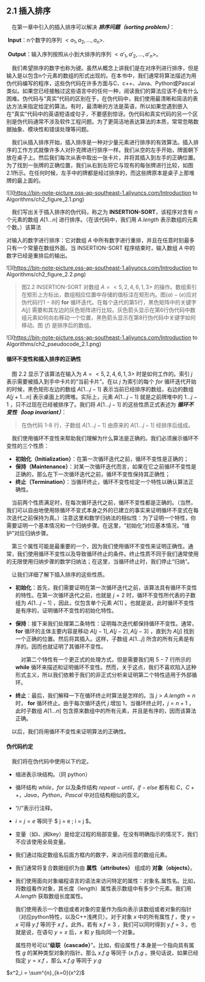 ##  2.1 插入排序

&emsp;在第一章中引入的插入排序可以解决 ***排序问题（sorting problem）***：

​	**Input**：n个数字的序列 $<a_1, a_2, ... , a_n>$.

​	**Output**：输入序列按照从小到大排序的序列 $<a'_1, a'_2, ... , a'_n>$。

&emsp;我们希望排序的数字也称为键。虽然从概念上讲我们是在对序列进行排序，但是输入是以包含n个元素的数组的形式出现的。在本书中，我们通常将算法描述为用伪代码编写的程序，这些伪代码在许多方面与C、c++、Java、Python或Pascal类似。如果您已经接触过这些语言中的任何一种，阅读我们的算法应该不会有什么困难。伪代码与“真实”代码的区别在于，在伪代码中，我们使用最清晰和简洁的表达方法来指定给定的算法。有时，最清晰的方法是英语，所以如果您遇到嵌入在“真实”代码中的英语短语或句子，不要感到惊讶。伪代码和真实代码的另一个区别是伪代码通常不涉及软件工程问题。为了更简洁地表达算法的本质，常常忽略数据抽象、模块性和错误处理等问题。

&emsp;我们从插入排序开始，插入排序是一种对少量元素进行排序的有效算法。插入排序的工作方式就像许多人对扑克牌进行排序一样。我们从空的左手开始，牌面朝下放在桌子上。然后我们每次从表中取出一张卡片，并将其插入到左手的正确位置。为了找到一张牌的正确位置，我们从右到左将它与现有的每张牌进行比较，如图2.1所示。在任何时候，左手中的牌都是经过排序的，而这些牌原本是桌子上那堆牌的最上面的。

![](https://bin-note-picture.oss-ap-southeast-1.aliyuncs.com/Introduction to Algorithms/ch2_figure_2.1.png)

&emsp;我们写出关于插入排序的伪代码，称之为 **INSERTION-SORT**，该程序对含有 $n$ 个元素的数组 $A[1...n]$ 进行排序。（在该代码中，我们用 $A.length$ 表示数组的元素个数。）该算法

对输入的数字进行排序：它对数组 $A$ 中所有数字进行重排，并且在任意时刻最多只有一个常量在数组外面。当 INSERTION-SORT 程序结束时，输入数组 $A$ 中的数字已经是重排后的输出。

![](https://bin-note-picture.oss-ap-southeast-1.aliyuncs.com/Introduction to Algorithms/ch2_figure_2.2.png)

> 图2.2 INSERTION-SORT 对数组 $A = <5, 2, 4, 6, 1, 3>$ 的操作。数组索引在矩形上方标出，数组相应位置中存储的值标注在矩形内。图$(a)-(e)$应对伪代码行$1-8$的 **for** 循环迭代。在每个迭代的第5行，黑色矩阵中的关键字 $A[j]$ 需要和其左边的灰色矩阵进行比较。灰色箭头显示在第6行伪代码中数组元素如何向右移动一个位置，黑色箭头显示在第8行伪代码中关键字如何移动。图 $(f)$ 是排序后的数组。

![](https://bin-note-picture.oss-ap-southeast-1.aliyuncs.com/Introduction to Algorithms/ch2_pseudocode_2.1.png)



#### 循环不变性和插入排序的正确性

&emsp;图 2.2 显示了该算法在输入为 $A = <5, 2, 4, 6, 1, 3>$ 时是如何工作的。索引 $j$ 表示需要被插入到手中卡片的“当前卡片”。在以 $j$ 为索引的每个 $for$ 循环迭代开始的时候，黑色矩形左边的数组 $A[1 ... j-1]$ 表示当前已经排序的数组，右边的数组 $A[j+1 ... n]$ 表示桌面上的牌堆。实际上，元素 $A[1 ... j-1]$ 就是之前牌堆中的 $1 ... j-1$ ，只不过现在已经被排序了。我们将 $A[1... j-1]$ 的这些性质正式表述为 ***循环不变性（loop invariant）***：

> 在伪代码 1-8 行，子数组 $A[1 ... j-1]$ 由原来的 $A[1 ... j-1]$ 经排序后组成。

&emsp;我们使用循环不变性来帮助我们理解为什么算法是正确的。我们必须展示循环不变性的三个性质：

- **初始化（Initialization）**：在第一次循环迭代之前，循环不变性是正确的；
- **保持（Maintenance）**：对某一次循环迭代而言，如果在它之前循环不变性是正确的，那么在下一次循环迭代之前，循环不变性保持其正确性；
- **终止（Termination）**：当循环终止，循环不变性给定一个特性以确认算法正确性。

&emsp;当前两个性质满足时，在每次循环迭代之前，循环不变性都是正确的。（当然，我们可以自由地使用除循环不变式本身之外的已建立的事实来证明循环不变式在每次迭代之前保持为真。）注意这里和数学归纳法的相似性：为了证明一个特性，你需要证明一个基本情况和一个归纳步骤。在这里，“初始化”对应基本情况，“维护”对应归纳步骤。

&emsp;第三个属性可能是最重要的一个，因为我们使用循环不变性来证明正确性。通常，我们使用循环不变性以及导致循环终止的条件。终止性质不同于我们通常使用的无限使用归纳步骤的数学归纳法；在这里，当循环终止时，我们停止“归纳”。

&emsp;让我们详细了解下插入排序的这些性质。

- **初始化**：首先，我们需要证明在第一次循环迭代之前，该算法具有循环不变性的特性。在第一次循环迭代之前，也就是 $j = 2$ 时，循环不变性所代表的子数组为 $A[1 ... j - 1 ]$ ，因此，仅包含单个元素 $A[ 1 ]$ 。也就是说，此时循环不变性是有序的，证明循环不变性的初始化特性。

- **保持**：接下来我们处理第二条特性：证明每次迭代都保持循环不变性。通常，**for** 循环的主体主要内容是移动 $A[j -1 ], A[j -2 ], A[j -3 ]$ ，直到为 $A[j]$ 找到一个正确的位置。然后将其插入。这样，子数组 $A[1 ... j]$ 所含的所有元素是有序的。因而也就证明了其循环不变性。

  &emsp;对第二个特性有一个更正式的处理方式，但是需要我们用 $5-7$ 行所示的 **while** 循环来描述和证明循环不变性。然而，关于这点，我们不喜欢陷入这种形式主义，所以我们依赖于我们的非正式分析来证明第二个特性适用于外部循环。

- **终止**：最后，我们解释一下在循环终止时算法是怎样的。当 $j>A.length = n$ 时， **for** 循环终止。由于每次循环迭代 $j$ 增加 1，当循环终止时，$j = n + 1$ ，此时子数组 $A[1...n]$ 包含原来数组中的所有元素，并且是有序的，因而该算法正确。

&emsp;以后，我们将用循环不变性来证明算法的正确性。



#### 伪代码约定

&emsp;我们将在伪代码中使用以下约定。

- 缩进表示块结构。（同 python）

- 循环结构 $while，for$ 以及条件结构 $repeat-until，if-else$ 都有和 $C，C++，Java，Python，Pascal$ 中对应结构相似的意义。

- “//”表示行注释。

- $i = j = e$ 等同于 $ j = e ; i = j $。

- 变量（如i、j和key）是给定过程的局部变量。在没有明确指示的情况下，我们不应该使用全局变量。

- 我们通过指定数组名后面方框内的数字，来访问任意的数组元素。

- 我们通常将复合数据组织为由 **属性（attributes）** 组成的 **对象（objects）**。

- 我们使用面向对象编程语言的语法来访问特定的属性：对象名.属性名。比如，将数组看作对象，其长度（length）属性表示数组中有多少个元素。我们用 $A.length$ 获取数组长度属性。

  我们使用表示一个数组或者对象的变量作为指向表示该数组或者对象的指针（对应python特性，以及C++浅拷贝）。对于对象 $x$ 中的所有属性 $f$ ，使 $y = x$ 可得 $y.f$ 等同于 $x.f$ 。此外，若有 $x.f = 3$ ，我们可以同时得到 $y.f = 3$ 。也就是说，在语句 $y = x$ 后，$x$ 和 $y$ 指向同一个对象。

  属性符号可以“**级联（cascade）**”。比如，假设属性 $f$ 本身是一个指向具有属性 $g$ 的某种类型对象的指针。那么 $x.f.g$ 等同于 $(x.f).g$ 。换句话说，如果已经指定 $y = x.f$ ，那么 $x.f.g$ 等同于 $y.g$ 















$x^2_i = \sum^{n}_{k=0}(x^2)$ 

















